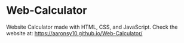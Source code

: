 # Web-Calculator
Website Calculator made with HTML, CSS, and JavaScript.
Check the website at: https://aaronsy10.github.io/Web-Calculator/
